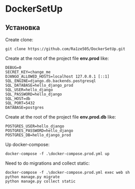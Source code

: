 # DockerSetUp
## Установка
Create clone:
```
git clone https://github.com/Ra1ze505/DockerSetUp.git
```

Create at the root of the project file **env.prod** like:

```
DEBUG=0
SECRET_KEY=change_me
DJANGO_ALLOWED_HOSTS=localhost 127.0.0.1 [::1]
SQL_ENGINE=django.db.backends.postgresql
SQL_DATABASE=hello_django_prod
SQL_USER=hello_django
SQL_PASSWORD=hello_django
SQL_HOST=db
SQL_PORT=5432
DATABASE=postgres
```

Create at the root of the project file **env.prod.db** like:
``` 
POSTGRES_USER=hello_django
POSTGRES_PASSWORD=hello_django
POSTGRES_DB=hello_django_prod
```

Up docker-compose:
```
docker-compose -f .\docker-compose.prod.yml up
```

Need to do migrations and collect static:
```
docker-compose -f .\docker-compose.prod.yml exec web sh
python manage.py migrate
python manage.py collect static
```

